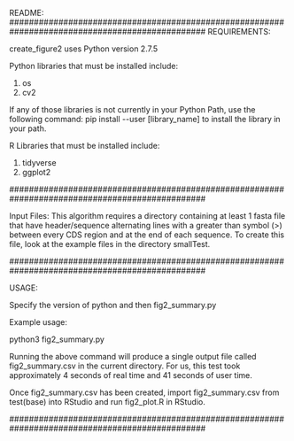 README:
################################################################################################
REQUIREMENTS:

create_figure2 uses Python version 2.7.5

Python libraries that must be installed include:

1. os
2. cv2

If any of those libraries is not currently in your Python Path, use the following command:
pip install --user [library_name]
to install the library in your path.

R Libraries that must be installed include:

1. tidyverse
2. ggplot2

################################################################################################

Input Files:
This algorithm requires a directory containing at least 1 fasta file that have header/sequence alternating lines with a greater than symbol (>) 
between every CDS region and at the end of each sequence. To create this file, look at the example files in
the directory smallTest.

################################################################################################

USAGE:

Specify the version of python and then fig2_summary.py

Example usage:

python3 fig2_summary.py

Running the above command will produce a single output file called fig2_summary.csv in the current directory. For us, this test took
approximately 4 seconds of real time and 41 seconds of user time.

Once fig2_summary.csv has been created, import fig2_summary.csv from test(base) into RStudio and run fig2_plot.R in RStudio. 

################################################################################################



